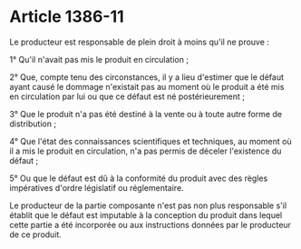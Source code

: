 # Article 1386-11

Le producteur est responsable de plein droit à moins qu'il ne prouve :

1° Qu'il n'avait pas mis le produit en circulation ;

2° Que, compte tenu des circonstances, il y a lieu d'estimer que le défaut ayant causé le dommage n'existait pas au moment où le produit a été mis en circulation par lui ou que ce défaut est né postérieurement ;

3° Que le produit n'a pas été destiné à la vente ou à toute autre forme de distribution ;

4° Que l'état des connaissances scientifiques et techniques, au moment où il a mis le produit en circulation, n'a pas permis de déceler l'existence du défaut ;

5° Ou que le défaut est dû à la conformité du produit avec des règles impératives d'ordre législatif ou réglementaire.

Le producteur de la partie composante n'est pas non plus responsable s'il établit que le défaut est imputable à la conception du produit dans lequel cette partie a été incorporée ou aux instructions données par le producteur de ce produit.
